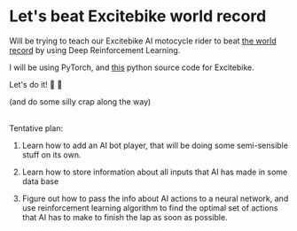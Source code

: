 # Let's beat Excitebike world record

Will be trying to teach our Excitebike AI motocycle rider to beat [the world record](https://www.youtube.com/watch?v=erNCijFRXoc&ab_channel=AndrewgSpeedruns) by using Deep Reinforcement Learning.

I will be using PyTorch, and [this](https://www.makeuseof.com/python-excitebike-homage-create/) python source code for Excitebike.

Let's do it! :robot: :mechanical_arm:

(and do some silly crap along the way)<br />
<br /> 


Tentative plan:

1. Learn how to add an AI bot player, that will be doing some semi-sensible stuff on its own. 

2. Learn how to store information about all inputs that AI has made in some data base

3. Figure out how to pass the info about AI actions to a neural network, and use reinforcement learning algorithm to find the optimal set of actions that AI has to make to finish the lap as soon as possible. 

